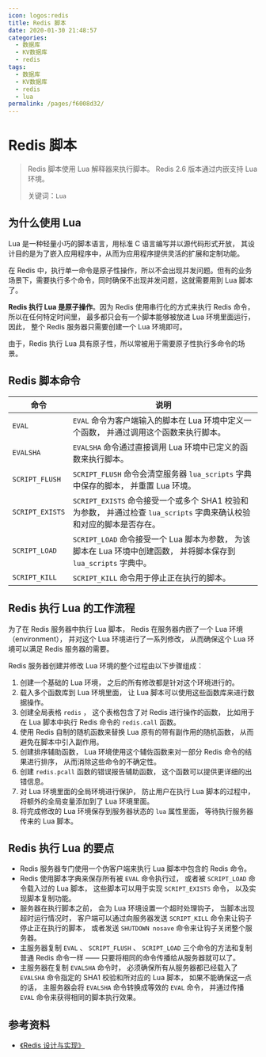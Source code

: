 ```yaml
---
icon: logos:redis
title: Redis 脚本
date: 2020-01-30 21:48:57
categories:
  - 数据库
  - KV数据库
  - redis
tags:
  - 数据库
  - KV数据库
  - redis
  - lua
permalink: /pages/f6008d32/
---
```


# Redis 脚本

> Redis 脚本使用 Lua 解释器来执行脚本。 Redis 2.6 版本通过内嵌支持 Lua 环境。
>
> 关键词：`Lua`

## 为什么使用 Lua

Lua 是一种轻量小巧的脚本语言，用标准 C 语言编写并以源代码形式开放， 其设计目的是为了嵌入应用程序中，从而为应用程序提供灵活的扩展和定制功能。

在 Redis 中，执行单一命令是原子性操作，所以不会出现并发问题。但有的业务场景下，需要执行多个命令，同时确保不出现并发问题，这就需要用到 Lua 脚本了。

**Redis 执行 Lua 是原子操作**。因为 Redis 使用串行化的方式来执行 Redis 命令， 所以在任何特定时间里， 最多都只会有一个脚本能够被放进 Lua 环境里面运行， 因此， 整个 Redis 服务器只需要创建一个 Lua 环境即可。

由于，Redis 执行 Lua 具有原子性，所以常被用于需要原子性执行多命令的场景。

## Redis 脚本命令

| 命令            | 说明                                                                                                                 |
| --------------- | -------------------------------------------------------------------------------------------------------------------- |
| `EVAL`          | `EVAL` 命令为客户端输入的脚本在 Lua 环境中定义一个函数， 并通过调用这个函数来执行脚本。                              |
| `EVALSHA`       | `EVALSHA` 命令通过直接调用 Lua 环境中已定义的函数来执行脚本。                                                        |
| `SCRIPT_FLUSH`  | `SCRIPT_FLUSH` 命令会清空服务器 `lua_scripts` 字典中保存的脚本， 并重置 Lua 环境。                                   |
| `SCRIPT_EXISTS` | `SCRIPT_EXISTS` 命令接受一个或多个 SHA1 校验和为参数， 并通过检查 `lua_scripts` 字典来确认校验和对应的脚本是否存在。 |
| `SCRIPT_LOAD`   | `SCRIPT_LOAD` 命令接受一个 Lua 脚本为参数， 为该脚本在 Lua 环境中创建函数， 并将脚本保存到 `lua_scripts` 字典中。    |
| `SCRIPT_KILL`   | `SCRIPT_KILL` 命令用于停止正在执行的脚本。                                                                           |

## Redis 执行 Lua 的工作流程

为了在 Redis 服务器中执行 Lua 脚本， Redis 在服务器内嵌了一个 Lua 环境（environment）， 并对这个 Lua 环境进行了一系列修改， 从而确保这个 Lua 环境可以满足 Redis 服务器的需要。

Redis 服务器创建并修改 Lua 环境的整个过程由以下步骤组成：

1. 创建一个基础的 Lua 环境， 之后的所有修改都是针对这个环境进行的。
2. 载入多个函数库到 Lua 环境里面， 让 Lua 脚本可以使用这些函数库来进行数据操作。
3. 创建全局表格 `redis` ， 这个表格包含了对 Redis 进行操作的函数， 比如用于在 Lua 脚本中执行 Redis 命令的 `redis.call` 函数。
4. 使用 Redis 自制的随机函数来替换 Lua 原有的带有副作用的随机函数， 从而避免在脚本中引入副作用。
5. 创建排序辅助函数， Lua 环境使用这个辅佐函数来对一部分 Redis 命令的结果进行排序， 从而消除这些命令的不确定性。
6. 创建 `redis.pcall` 函数的错误报告辅助函数， 这个函数可以提供更详细的出错信息。
7. 对 Lua 环境里面的全局环境进行保护， 防止用户在执行 Lua 脚本的过程中， 将额外的全局变量添加到了 Lua 环境里面。
8. 将完成修改的 Lua 环境保存到服务器状态的 `lua` 属性里面， 等待执行服务器传来的 Lua 脚本。

## Redis 执行 Lua 的要点

- Redis 服务器专门使用一个伪客户端来执行 Lua 脚本中包含的 Redis 命令。
- Redis 使用脚本字典来保存所有被 `EVAL` 命令执行过， 或者被 `SCRIPT_LOAD` 命令载入过的 Lua 脚本， 这些脚本可以用于实现 `SCRIPT_EXISTS` 命令， 以及实现脚本复制功能。
- 服务器在执行脚本之前， 会为 Lua 环境设置一个超时处理钩子， 当脚本出现超时运行情况时， 客户端可以通过向服务器发送 `SCRIPT_KILL` 命令来让钩子停止正在执行的脚本， 或者发送 `SHUTDOWN nosave` 命令来让钩子关闭整个服务器。
- 主服务器复制 `EVAL` 、 `SCRIPT_FLUSH` 、 `SCRIPT_LOAD` 三个命令的方法和复制普通 Redis 命令一样 —— 只要将相同的命令传播给从服务器就可以了。
- 主服务器在复制 `EVALSHA` 命令时， 必须确保所有从服务器都已经载入了 `EVALSHA` 命令指定的 SHA1 校验和所对应的 Lua 脚本， 如果不能确保这一点的话， 主服务器会将 `EVALSHA` 命令转换成等效的 `EVAL` 命令， 并通过传播 `EVAL` 命令来获得相同的脚本执行效果。

## 参考资料

- [《Redis 设计与实现》](https://item.jd.com/11486101.html)
